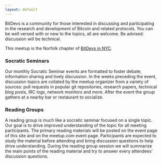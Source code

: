 ```yaml
---
layout: default
---
```


BitDevs is a community for those interested in discussing and participating in
the research and development of Bitcoin and related protocols. You can be well
versed with or new to the topics, all are welcome. Be advised: discussion will
be technical.

This meetup is the Norfolk chapter of [BitDevs in NYC](https://bitdevs.org).

### Socratic Seminars

Our monthly Socratic Seminar events are formatted to foster debate, information
sharing and lively discussion. In the weeks preceding the event, discussion
topics are collated by the meetup organizer from a variety of sources: pull requests
in popular git repositories, research papers, technical blog posts, IRC logs,
network monitors and more. After the event the group gathers at a nearby bar or
restaurant to socialize.

### Reading Groups

A reading group is much like a socratic seminar focused on a single topic. Our
goal is to drive improved understanding of the topic for all meeting
participants. The primary reading materials will be posted on the event page of
this site and on the meetup.com event page. Participants are expected to study
the material before attending and bring discussion questions to help drive
understanding. During the reading group session we will summarize the main points
of the reading material and try to answer every attendees' discussion questions.
